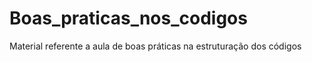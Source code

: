 # Boas_praticas_nos_codigos
Material referente a aula de boas práticas na estruturação dos códigos 
